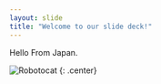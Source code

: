 ```yaml
---
layout: slide
title: "Welcome to our slide deck!"
---
```


Hello From Japan.

![Robotocat](https://octodex.github.com/images/Robotocat.png)
{: .center}
